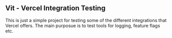 ## Vit - Vercel Integration Testing

This is just a simple project for testing some of the different integrations that Vercel offers.
The main purposue is to test tools for logging, feature flags etc.
